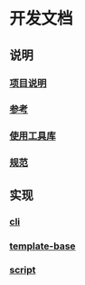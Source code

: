 # 开发文档

## 说明
### [项目说明](introduce.md)

### [参考](reference.md)

### [使用工具库](utils.md)

### [规范](specification.md)

## 实现
### [cli](packages/cli.md)

### [template-base](packages/template-base.md)

### [script](packages/script.md)
